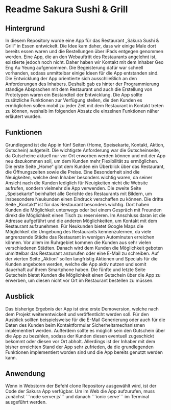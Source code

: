 <h1>Readme Sakura Sushi & Grill</h1>

<h2>Hintergrund</h2>
In diesem Repository wurde eine App für das Restaurant „Sakura Sushi & Grill“ in Essen entwickelt. Die Idee kam daher, dass wir einige Male dort bereits essen waren und die Bestellungen über iPads entgegen genommen werden. Eine App, die an den Webauftritt des Restaurants angelehnt ist, existierte jedoch noch nicht. Daher haben wir Kontakt mit dem Inhaber Geo Eng Au Yeung aufgenommen. Die Begeisterung dafür war schnell vorhanden, sodass unmittelbar einige Ideen für die App entstanden sind. Die Entwicklung der App orientierte sich ausschließlich an den Anforderungen des Inhabers. Deshalb gab es hinter der Programmierung ständige Absprachen mit dem Restaurant und auch die Erstellung von Prototypen waren ein Bestandteil der Entwicklung. Die App sollte zusätzliche Funktionen zur Verfügung stellen, die den Kunden es ermöglichen sollen mobil zu jeder Zeit mit dem Restaurant in Kontakt treten zu können, weshalb im folgenden Absatz die einzelnen Funktionen näher erläutert wurden.

<h2>Funktionen</h2>
Grundlegend ist die App in fünf Seiten (Home, Speisekarte, Kontakt, Aktion, Gutschein) aufgeteilt. Die wichtigste Anforderung war die Gutscheinseite, da Gutscheine aktuell nur vor Ort erworben werden können und mit der App neu dazukommen soll, um dem Kunden mehr Flexibilität zu ermöglichen. Die erste Seite „Home“ gibt dem Kunden ein Überblick über das Restaurant, die Öffnungszeiten sowie die Preise. Eine Besonderheit sind die Neuigkeiten, welche dem Inhaber besonders wichtig waren, da seiner Ansicht nach die Kunden lediglich für Neuigkeiten nicht die Website aufrufen, sondern vielmehr die App verwenden. Die zweite Seite „Speisekarte“ beinhaltet alle Gerichte des Restaurants mit Bildern, um insbesondere Neukunden einen Eindruck verschaffen zu können. Die dritte Seite „Kontakt“ ist für das Restaurant besonders wichtig. Dort haben Kunden die Möglichkeit unterwegs oder bei einem Gespräch mit Freunden direkt die Möglichkeit einen Tisch zu reservieren. Im Anschluss daran ist die Adresse aufgeführt und die anderen Möglichkeiten, um Kontakt mit dem Restaurant aufzunehmen. Für Neukunden bietet Google Maps die Möglichkeit die Umgebung des Restaurants kennenzulernen, da viele angrenzende Städte das Restaurant in wenigen Autominuten erreichen können. Vor allem im Ruhrgebiet kommen die Kunden aus sehr vielen verschiedenen Städten. Danach wird dem Kunden die Möglichkeit geboten unmittelbar das Restaurant anzurufen oder eine E-Mail zu schreiben. Auf der vierten Seite „Aktion“ sollen langfristig Aktionen und Specials für die Kunden angeboten werden, welche die App aktiv nutzen und somit dauerhaft auf ihrem Smartphone haben. Die fünfte und letzte Seite Gutschein bietet Kunden die Möglichkeit einen Gutschein über die App zu erwerben, um diesen nicht vor Ort im Restaurant bestellen zu müssen.

<h2>Ausblick</h2>
Das bisherige Ergebnis der App ist eine erste Demoversion, welche nach dem Projekt weiterentwickelt und veröffentlicht werden soll. Für den Ausblick sollten beispielsweise für die E-Mail Generierung oder auch für die Daten des Kunden beim Kontaktformular Sicherheitsmechanismen implementiert werden. Außerdem sollte es möglich sein den Gutschein über die App zu bezahlen, sodass der Kunden diesen eventuell zugeschickt bekommt oder diesen vor Ort abholt. Allerdings ist der Inhaber mit dem bisher erreichten Stand der App sehr zufrieden, da die grundlegenden Funktionen implementiert worden sind und die App bereits genutzt werden kann.

<h2>Anwendung</h2>
Wenn in Webstorm der Befehl clone Repository ausgewählt wird, ist der Code der Sakura App verfügbar. Um im Web die App aufzurufen, muss zunächst ```node server.js``` und danach ```ionic serve``` im Terminal ausgeführt werden.
